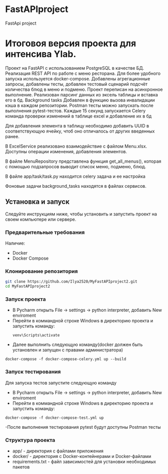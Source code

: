 # FastAPIproject

FastApi project

# Итоговоя версия проекта для интенсива Ylab.

Проект на FastAPI с использованием PostgreSQL в качестве БД. Реализация REST API по работе с меню ресторана. Для более
удобного запуска используется docker-compose. Добавлены агрегационные запросы, добавлены тесты, добавлен
тестовый сценарий подсчёт количества блюд в меню и подменю. Проект переписан на асинхронное выполнение. Реализован парсинг данных из эксель таблицы и вставка его в бд. Background tasks Добавлен в функцию вызова инвалидации кэша в каждом репозитории.
Postman тесты можно запускать после выполнения pytest-тестов. Каждые 15 секунд запускается Celery команда проверки изменений в таблице excel и добавление их в бд

Для добавления элемента в таблицу необходимо добавить UUID в соответствующую ячейку, чтоб оно отличалось от других введенных ранее.

В ExcelService реализовано взаимодействие с файлом Menu.xlsx. Доступны операции изменения, добавления элементов. 

В файле MenuRepository представлена функция get_all_menus(), которая с помощью подзапросов выводит список меню, подменю, блюд.

В файле app/task/task.py находится celery задача и ее настройка

Фоновые задачи background_tasks находятся в файлах сервисов.

## Установка и запуск

Следуйте инструкциям ниже, чтобы установить и запустить проект на своем компьютере или сервере.

### Предварительные требования

Наличие:

- Docker
- Docker Compose

### Клонирование репозитория

```bash
git clone https://github.com/Ilya2520/MyFastAPIproject2.git
cd MyFastAPIproject2
```

### Запуск проекта

- В Pycharm открыть File -> settings -> python interpreter, добавить New enviroment
- Перейти в коммандной строке Windows в директорию проекта и запустить команду:
  ```
  venv\Scripts\activate
  ```
- Далее выполнить следующую команду(docker должен быть установлен и запущен с правами администратора)

```
docker-compose -f docker-compose-celery.yml up --build
```

### Запуск тестирования

Для запуска тестов запустите следующую команду
- В Pycharm открыть File -> settings -> python interpreter, добавить New enviroment
- Перейти в коммандной строке Windows в директорию проекта и запустить команду:

```
docker-compose -f docker-compose-test.yml up
```

-После выполнения тестирования pytest будут доступны Postman тесты

### Структура проекта

- app/ - директория с файлами приложения
- docker/ - директория с Docker-контейнерами и Docker-файлами
- requirements.txt - файл зависимостей для установки необходимых пакетов

